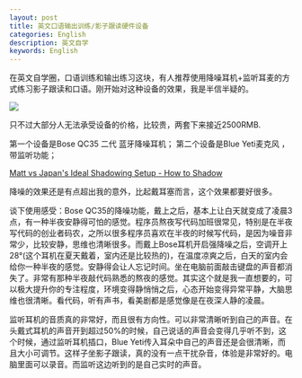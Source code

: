 ```yaml
---
layout: post
title: 英文口语输出训练/影子跟读硬件设备
categories: English
description: 英文自学
keywords: English
---
```


在英文自学圈，口语训练和输出练习这块，有人推荐使用降噪耳机+监听耳麦的方式练习影子跟读和口语。刚开始对这种设备的效果，我是半信半疑的。

<img src="https://cs-cn.top/images/posts/English_Shadowing74430.jpg"/>

只不过大部分人无法承受设备的价格，比较贵，两套下来接近2500RMB.

第一个设备是Bose QC35 二代 蓝牙降噪耳机；
第二个设备是Blue Yeti麦克风 ，带监听功能；

[Matt vs Japan's Ideal Shadowing Setup - How to Shadow](https://youtu.be/8qx_hnAGc-k)

降噪的效果还是有点超出我的意外，比起戴耳塞而言，这个效果都要好很多。

谈下使用感受：Bose QC35的降噪功能，戴上之后，基本上让白天就变成了凌晨3点，有一种半夜安静得可怕的感觉。程序员熬夜写代码加班很常见，特别是在半夜写代码的创业者码农，之所以很多程序员喜欢在半夜的时候写代码，是因为噪音非常少，比较安静，思维也清晰很多。而戴上Bose耳机开启强降噪之后，空调开上28°(这个耳机在夏天戴着，室内还是比较热的)，在温度凉爽之后，白天的室内会给你一种半夜的感觉。安静得会让人忘记时间。坐在电脑前面敲击键盘的声音都消失了。非常有那种半夜敲代码熟悉的熬夜的感觉。其实这个就是我一直想要的，可以极大提升你的专注程度，环境变得静悄悄之后，心态开始变得异常平静，大脑思维也很清晰。看代码，听有声书，看美剧都是感觉像是在夜深人静的凌晨。

监听耳机的音质真的非常好，而且很有方向性。可以非常清晰听到自己的声音。在头戴式耳机的声音开到超过50%的时候，自己说话的声音会变得几乎听不到，这个时候，通过监听耳机插口，Blue Yeti传入耳朵中自己的声音还是会很清晰，而且大小可调节。这样子坐影子跟读，真的没有一点干扰杂音，体验是非常好的。电脑里面可以录音。而监听这边听到的是自己实时的声音。
